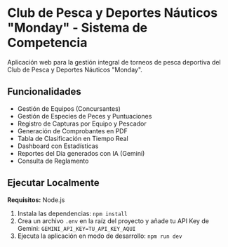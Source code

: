 # Club de Pesca y Deportes Náuticos "Monday" - Sistema de Competencia

Aplicación web para la gestión integral de torneos de pesca deportiva del Club de Pesca y Deportes Náuticos "Monday".

## Funcionalidades

- Gestión de Equipos (Concursantes)
- Gestión de Especies de Peces y Puntuaciones
- Registro de Capturas por Equipo y Pescador
- Generación de Comprobantes en PDF
- Tabla de Clasificación en Tiempo Real
- Dashboard con Estadísticas
- Reportes del Día generados con IA (Gemini)
- Consulta de Reglamento

## Ejecutar Localmente

**Requisitos:** Node.js

1.  Instala las dependencias:
    `npm install`
2.  Crea un archivo `.env` en la raíz del proyecto y añade tu API Key de Gemini:
    `GEMINI_API_KEY=TU_API_KEY_AQUI`
3.  Ejecuta la aplicación en modo de desarrollo:
    `npm run dev`